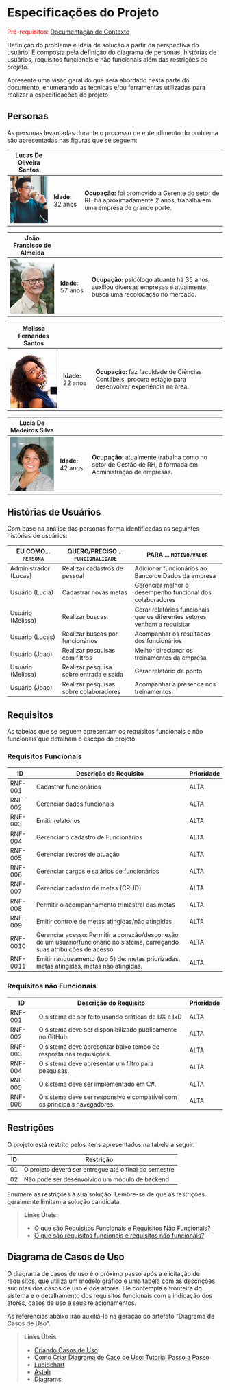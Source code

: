 # Especificações do Projeto

<span style="color:red">Pré-requisitos: <a href="1-Documentação de Contexto.md"> Documentação de Contexto</a></span>

Definição do problema e ideia de solução a partir da perspectiva do usuário. É composta pela definição do  diagrama de personas, histórias de usuários, requisitos funcionais e não funcionais além das restrições do projeto.

Apresente uma visão geral do que será abordado nesta parte do documento, enumerando as técnicas e/ou ferramentas utilizadas para realizar a especificações do projeto

## Personas

As personas levantadas durante o processo de entendimento do problema são apresentadas nas figuras que se seguem:

| **Lucas De Oliveira Santos** |      |      |
|------------------------------|------|------|
|<img src="/docs/img/photo-lucas.jpg"> | **Idade:** 32 anos  | **Ocupação:** foi promovido a Gerente do setor de RH há aproximadamente 2 anos, trabalha em uma empresa de grande porte.   |

| **João Francisco de Almeida** |      |      |
|-------------------------------|------|------|
|<img src="/docs/img/photo-joao.png"> | **Idade:** 57 anos  | **Ocupação:** psicólogo atuante há 35 anos, auxiliou diversas empresas e atualmente busca uma recolocação no mercado.       |

| **Melissa Fernandes Santos** |      |      |
|------------------------------|------|------|
|<img src="/docs/img/photo-melissa.jpng.jpeg"> | **Idade:** 22 anos  | **Ocupação:** faz faculdade de Ciências Contábeis, procura estágio para desenvolver experiência na área.                        |

| **Lúcia De Medeiros Silva** |      |      |
|-----------------------------|------|------|
|<img src="/docs/img/photo-lucia.png"> | **Idade:** 42 anos  | **Ocupação:** atualmente trabalha como no setor de Gestão de RH, é formada em Administração de empresas. |


## Histórias de Usuários

Com base na análise das personas forma identificadas as seguintes histórias de usuários:

|EU COMO... `PERSONA`| QUERO/PRECISO ... `FUNCIONALIDADE` |PARA ... `MOTIVO/VALOR`                 |
|--------------------|------------------------------------|----------------------------------------|
|Administrador (Lucas)  | Realizar cadastros de pessoal       | Adicionar funcionários ao Banco de Dados da empresa          |
|Usuário (Lucia)       | Cadastrar novas metas            | Gerenciar melhor o desempenho funcional dos colaboradores |
|Usuário (Melissa)  | Realizar buscas      | Gerar relatórios funcionais que os diferentes setores venham a requisitar       |
|Usuário (Lucas)  | Realizar buscas por funcionários      | Acompanhar os resultados dos funcionários        |
|Usuário (Joao)  | Realizar pesquisas com filtros     | Melhor direcionar os treinamentos da empresa         |
|Usuário (Melissa)  | Realizar pesquisa sobre entrada e saída      | Gerar relatório de ponto         |
|Usuário (Joao)  | Realizar pesquisas sobre colaboradores      | Acompanhar a presença nos treinamentos         |




## Requisitos

As tabelas que se seguem apresentam os requisitos funcionais e não funcionais que detalham o escopo do projeto.

### Requisitos Funcionais

|ID    | Descrição do Requisito  | Prioridade |
|-------|----------------------------|------|
|RNF-001| Cadastrar funcionários     | ALTA | 
|RNF-002| Gerenciar dados funcionais | ALTA | 
|RNF-003| Emitir relatórios          | ALTA | 
|RNF-004| Gerenciar o cadastro de Funcionários  | ALTA | 
|RNF-005| Gerenciar setores de atuação | ALTA | 
|RNF-006| Gerenciar cargos e salários de funcionários | ALTA | 
|RNF-007| Gerenciar cadastro de metas (CRUD) | ALTA | 
|RNF-008| Permitir o acompanhamento trimestral das metas | ALTA | 
|RNF-009| Emitir controle de metas atingidas/não atingidas| ALTA | 
|RNF-0010| Gerenciar acesso: Permitir a conexão/desconexão de um usuário/funcionário no sistema, carregando suas atribuições de acesso. | ALTA | 
|RNF-0011| Emitir ranqueamento (top 5) de: metas priorizadas, metas atingidas, metas não atingidas. | ALTA | 



### Requisitos não Funcionais

|ID     | Descrição do Requisito  |Prioridade |
|-------|----------------------------|------|
|RNF-001| O sistema de ser feito usando práticas de UX e IxD   | ALTA | 
|RNF-002| O sistema deve ser disponibilizado publicamente no GitHub. | ALTA | 
|RNF-003| O sistema deve apresentar baixo tempo de resposta nas requisições. | ALTA | 
|RNF-004| O sistema deve apresentar um filtro para pesquisas. | ALTA | 
|RNF-005| O sistema deve ser implementado em C#. | ALTA | 
|RNF-006| O sistema deve ser responsivo e compatível com os principais navegadores. | ALTA | 


## Restrições

O projeto está restrito pelos itens apresentados na tabela a seguir.

|ID| Restrição                                             |
|--|-------------------------------------------------------|
|01| O projeto deverá ser entregue até o final do semestre |
|02| Não pode ser desenvolvido um módulo de backend        |


Enumere as restrições à sua solução. Lembre-se de que as restrições geralmente limitam a solução candidata.

> **Links Úteis**:
> - [O que são Requisitos Funcionais e Requisitos Não Funcionais?](https://codificar.com.br/requisitos-funcionais-nao-funcionais/)
> - [O que são requisitos funcionais e requisitos não funcionais?](https://analisederequisitos.com.br/requisitos-funcionais-e-requisitos-nao-funcionais-o-que-sao/)

## Diagrama de Casos de Uso

O diagrama de casos de uso é o próximo passo após a elicitação de requisitos, que utiliza um modelo gráfico e uma tabela com as descrições sucintas dos casos de uso e dos atores. Ele contempla a fronteira do sistema e o detalhamento dos requisitos funcionais com a indicação dos atores, casos de uso e seus relacionamentos. 

As referências abaixo irão auxiliá-lo na geração do artefato “Diagrama de Casos de Uso”.

> **Links Úteis**:
> - [Criando Casos de Uso](https://www.ibm.com/docs/pt-br/elm/6.0?topic=requirements-creating-use-cases)
> - [Como Criar Diagrama de Caso de Uso: Tutorial Passo a Passo](https://gitmind.com/pt/fazer-diagrama-de-caso-uso.html/)
> - [Lucidchart](https://www.lucidchart.com/)
> - [Astah](https://astah.net/)
> - [Diagrams](https://app.diagrams.net/)
